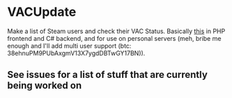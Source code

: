 # VACUpdate
Make a list of Steam users and check their VAC Status. Basically [this](https://github.com/jung35/VacStatus) in PHP frontend and C# backend, and for use on personal servers (meh, bribe me enough and I'll add multi user support (btc: 38ehnuPM9PUbAxgmV13X7ygdDBTwGY17BN)).

## See issues for a list of stuff that are currently being worked on
